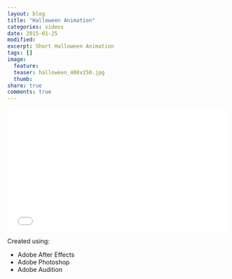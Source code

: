 ```yaml
---
layout: blog
title: "Halloween Animation"
categories: videos
date: 2015-01-25
modified:
excerpt: Short Halloween Animation
tags: []
image:
  feature: 
  teaser: halloween_400x250.jpg
  thumb: 
share: true
comments: true
---
```


<iframe src="//player.vimeo.com/video/88984155" width="500" height="281" frameborder="0" webkitallowfullscreen mozallowfullscreen allowfullscreen></iframe>

Created using:

* Adobe After Effects
* Adobe Photoshop
* Adobe Audition